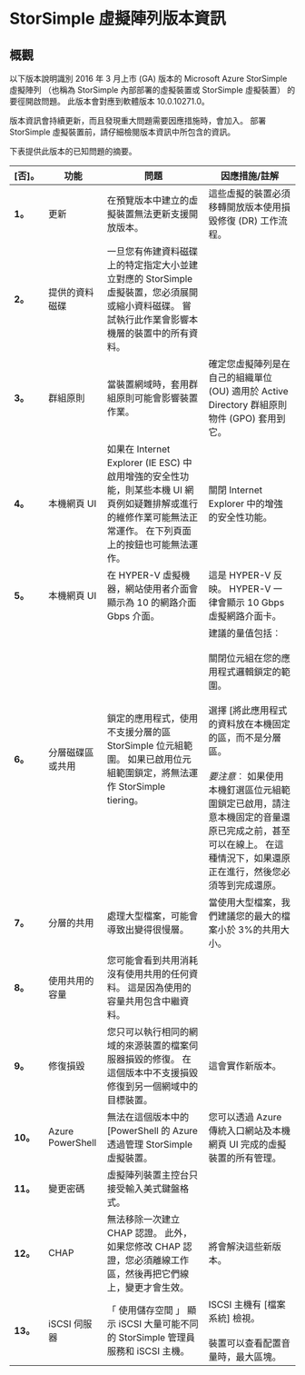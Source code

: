 <properties 
   pageTitle="StorSimple 虛擬陣列版本資訊 |Microsoft Azure"
   description="將重要的開啟問題和解決方案說明 StorSimple 虛擬陣列。"
   services="storsimple"
   documentationCenter=""
   authors="alkohli"
   manager="carmonm"
   editor="" />
<tags 
   ms.service="storsimple"
   ms.devlang="NA"
   ms.topic="article"
   ms.tgt_pltfrm="NA"
   ms.workload="NA"
   ms.date="05/13/2016"
   ms.author="alkohli" />

# <a name="storsimple-virtual-array-release-notes"></a>StorSimple 虛擬陣列版本資訊

## <a name="overview"></a>概觀

以下版本說明識別 2016 年 3 月上市 (GA) 版本的 Microsoft Azure StorSimple 虛擬陣列 （也稱為 StorSimple 內部部署的虛擬裝置或 StorSimple 虛擬裝置） 的要徑開啟問題。 此版本會對應到軟體版本 10.0.10271.0。

版本資訊會持續更新，而且發現重大問題需要因應措施時，會加入。 部署 StorSimple 虛擬裝置前，請仔細檢閱版本資訊中所包含的資訊。 

下表提供此版本的已知問題的摘要。


| [否]。 | 功能 | 問題 | 因應措施/註解 |
|-----|--------------------------|----------------------------------------------------------------------------------------------------------------------------------------------------------------------------------------------------------------------------------------------------------------------------|--------------------------------------------------------------------------------------------------------------------------------------------------------------------------------------------------------------------------------------------------------------------------------------------------------------------------------------------------------------------------------------------------------------------------------------------------------------------------------|
| **1。** | 更新 | 在預覽版本中建立的虛擬裝置無法更新支援開放版本。 | 這些虛擬的裝置必須移轉開放版本使用損毀修復 (DR) 工作流程。 |
| **2。** | 提供的資料磁碟 | 一旦您有佈建資料磁碟上的特定指定大小並建立對應的 StorSimple 虛擬裝置，您必須展開或縮小資料磁碟。 嘗試執行此作業會影響本機層的裝置中的所有資料。 |   |
| **3。** | 群組原則 | 當裝置網域時，套用群組原則可能會影響裝置作業。 | 確定您虛擬陣列是在自己的組織單位 (OU) 適用於 Active Directory 群組原則物件 (GPO) 套用到它。|
| **4。** | 本機網頁 UI | 如果在 Internet Explorer (IE ESC) 中啟用增強的安全性功能，則某些本機 UI 網頁例如疑難排解或進行的維修作業可能無法正常運作。 在下列頁面上的按鈕也可能無法運作。 | 關閉 Internet Explorer 中的增強的安全性功能。|
| **5。** | 本機網頁 UI | 在 HYPER-V 虛擬機器，網站使用者介面會顯示為 10 的網路介面 Gbps 介面。 | 這是 HYPER-V 反映。 HYPER-V 一律會顯示 10 Gbps 虛擬網路介面卡。 |
| **6。** | 分層磁碟區或共用 | 鎖定的應用程式，使用不支援分層的區 StorSimple 位元組範圍。 如果已啟用位元組範圍鎖定，將無法運作 StorSimple tiering。 | 建議的量值包括︰ <br></br>關閉位元組在您的應用程式邏輯鎖定的範圍。<br></br>選擇 [將此應用程式的資料放在本機固定的區，而不是分層區。<br></br>*要注意*︰ 如果使用本機釘選區位元組範圍鎖定已啟用，請注意本機固定的音量還原已完成之前，甚至可以在線上。 在這種情況下，如果還原正在進行，然後您必須等到完成還原。 |
| **7。** | 分層的共用 | 處理大型檔案，可能會導致出變得很慢層。 | 當使用大型檔案，我們建議您的最大的檔案小於 3%的共用大小。 |
| **8。** | 使用共用的容量 | 您可能會看到共用消耗沒有使用共用的任何資料。 這是因為使用的容量共用包含中繼資料。 |   |
| **9。** | 修復損毀 | 您只可以執行相同的網域的來源裝置的檔案伺服器損毀的修復。 在這個版本中不支援損毀修復到另一個網域中的目標裝置。 | 這會實作新版本。 |
| **10。** | Azure PowerShell | 無法在這個版本中的 [PowerShell 的 Azure 透過管理 StorSimple 虛擬裝置。 | 您可以透過 Azure 傳統入口網站及本機網頁 UI 完成的虛擬裝置的所有管理。 |
| **11。** | 變更密碼 | 虛擬陣列裝置主控台只接受輸入美式鍵盤格式。 |   |
| **12。** | CHAP | 無法移除一次建立 CHAP 認證。 此外，如果您修改 CHAP 認證，您必須離線工作區，然後再把它們線上，變更才會生效。 | 將會解決這些新版本。 |
| **13。** | iSCSI 伺服器  | 「 使用儲存空間 」 顯示 iSCSI 大量可能不同的 StorSimple 管理員服務和 iSCSI 主機。 | ISCSI 主機有 [檔案系統] 檢視。<br></br>裝置可以查看配置音量時，最大區塊。|

